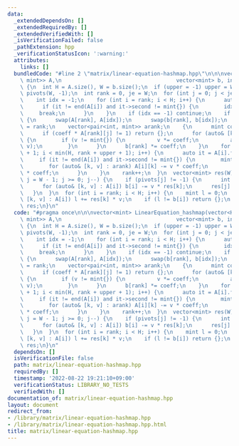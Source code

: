 ```yaml
---
data:
  _extendedDependsOn: []
  _extendedRequiredBy: []
  _extendedVerifiedWith: []
  _isVerificationFailed: false
  _pathExtension: hpp
  _verificationStatusIcon: ':warning:'
  attributes:
    links: []
  bundledCode: "#line 2 \"matrix/linear-equation-hashmap.hpp\"\n\n\nvector<mint> LinearEquation_hashmap(vector<HashMap<int,\
    \ mint>> A,\n                                    vector<mint> b, int upper = -1)\
    \ {\n  int H = A.size(), W = b.size();\n  if (upper = -1) upper = W;\n  vector<int>\
    \ pivots(W, -1);\n  int rank = 0, je = W;\n  for (int j = 0; j < je; j++) {\n\
    \    int idx = -1;\n    for (int i = rank; i < H; i++) {\n      auto it = A[i].find(j);\n\
    \      if (it != end(A[i]) and it->second != mint{}) {\n        idx = i;\n   \
    \     break;\n      }\n    }\n    if (idx == -1) continue;\n    if (rank != idx)\
    \ {\n      swap(A[rank], A[idx]);\n      swap(b[rank], b[idx]);\n    }\n    pivots[j]\
    \ = rank;\n    vector<pair<int, mint>> arank;\n    {\n      mint coeff = A[rank][j].inverse();\n\
    \      if (coeff * A[rank][j] != 1) return {};\n      for (auto& [k, v] : A[rank])\
    \ {\n        if (v != mint{}) {\n          v *= coeff;\n          arank.emplace_back(k,\
    \ v);\n        }\n      }\n      b[rank] *= coeff;\n    }\n    for (int i = rank\
    \ + 1; i < min(H, rank + upper + 1); i++) {\n      auto it = A[i].find(j);\n \
    \     if (it != end(A[i]) and it->second != mint{}) {\n        mint coeff = (it->second);\n\
    \        for (auto& [k, v] : arank) A[i][k] -= v * coeff;\n        b[i] -= b[rank]\
    \ * coeff;\n      }\n    }\n    rank++;\n  }\n  vector<mint> res(W);\n  for (int\
    \ j = W - 1; j >= 0; j--) {\n    if (pivots[j] != -1) {\n      int i = pivots[j];\n\
    \      for (auto& [k, v] : A[i]) b[i] -= v * res[k];\n      res[j] = b[i];\n \
    \   }\n  }\n  for (int i = rank; i < H; i++) {\n    mint l = 0;\n    for (auto&\
    \ [k, v] : A[i]) l += res[k] * v;\n    if (l != b[i]) return {};\n  }\n  return\
    \ res;\n}\n"
  code: "#pragma once\n\n\nvector<mint> LinearEquation_hashmap(vector<HashMap<int,\
    \ mint>> A,\n                                    vector<mint> b, int upper = -1)\
    \ {\n  int H = A.size(), W = b.size();\n  if (upper = -1) upper = W;\n  vector<int>\
    \ pivots(W, -1);\n  int rank = 0, je = W;\n  for (int j = 0; j < je; j++) {\n\
    \    int idx = -1;\n    for (int i = rank; i < H; i++) {\n      auto it = A[i].find(j);\n\
    \      if (it != end(A[i]) and it->second != mint{}) {\n        idx = i;\n   \
    \     break;\n      }\n    }\n    if (idx == -1) continue;\n    if (rank != idx)\
    \ {\n      swap(A[rank], A[idx]);\n      swap(b[rank], b[idx]);\n    }\n    pivots[j]\
    \ = rank;\n    vector<pair<int, mint>> arank;\n    {\n      mint coeff = A[rank][j].inverse();\n\
    \      if (coeff * A[rank][j] != 1) return {};\n      for (auto& [k, v] : A[rank])\
    \ {\n        if (v != mint{}) {\n          v *= coeff;\n          arank.emplace_back(k,\
    \ v);\n        }\n      }\n      b[rank] *= coeff;\n    }\n    for (int i = rank\
    \ + 1; i < min(H, rank + upper + 1); i++) {\n      auto it = A[i].find(j);\n \
    \     if (it != end(A[i]) and it->second != mint{}) {\n        mint coeff = (it->second);\n\
    \        for (auto& [k, v] : arank) A[i][k] -= v * coeff;\n        b[i] -= b[rank]\
    \ * coeff;\n      }\n    }\n    rank++;\n  }\n  vector<mint> res(W);\n  for (int\
    \ j = W - 1; j >= 0; j--) {\n    if (pivots[j] != -1) {\n      int i = pivots[j];\n\
    \      for (auto& [k, v] : A[i]) b[i] -= v * res[k];\n      res[j] = b[i];\n \
    \   }\n  }\n  for (int i = rank; i < H; i++) {\n    mint l = 0;\n    for (auto&\
    \ [k, v] : A[i]) l += res[k] * v;\n    if (l != b[i]) return {};\n  }\n  return\
    \ res;\n}\n"
  dependsOn: []
  isVerificationFile: false
  path: matrix/linear-equation-hashmap.hpp
  requiredBy: []
  timestamp: '2022-08-22 19:21:10+09:00'
  verificationStatus: LIBRARY_NO_TESTS
  verifiedWith: []
documentation_of: matrix/linear-equation-hashmap.hpp
layout: document
redirect_from:
- /library/matrix/linear-equation-hashmap.hpp
- /library/matrix/linear-equation-hashmap.hpp.html
title: matrix/linear-equation-hashmap.hpp
---
```

